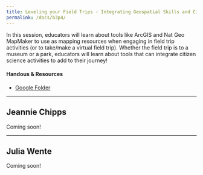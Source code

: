 ```yaml
---
title: Leveling your Field Trips - Integrating Geospatial Skills and Citizen Science
permalink: /docs/b3p4/
---
```


In this session, educators will learn about tools like ArcGIS and Nat Geo MapMaker to use as mapping resources when engaging in field trip activities (or to take/make a virtual field trip). Whether the field trip is to a museum or a park, educators will learn about tools that can integrate citizen science activities to add to their journey!

#### Handous & Resources
- [Google Folder](https://drive.google.com/drive/folders/1EvjeO9hIthZOkVIY8DcOYmrOgMFKiWk8)

***

## Jeannie Chipps

Coming soon!

***

## Julia Wente

Coming soon!